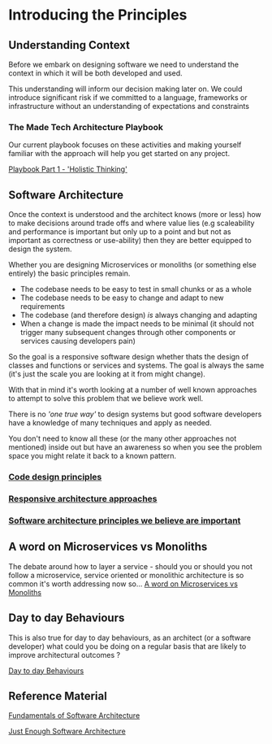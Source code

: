
# Introducing the Principles

## Understanding Context

Before we embark on designing software we need to understand the context in which it will be both developed and used. 

This understanding will inform our decision making later on. We could introduce significant risk if we committed to a language, frameworks or infrastructure without an understanding of expectations and constraints 

### The Made Tech Architecture Playbook

Our current playbook focuses on these activities and making yourself familiar with the approach will help you get started on any project.

 [Playbook Part 1 - 'Holistic Thinking'](https://docs.google.com/presentation/d/1RwBxzT37oZNXWZzJBgZ9e-IzXfYOlf7FnGIPdjEZV-Q/edit?usp=sharing)

## Software Architecture

Once the context is understood and the architect knows (more or less) how to make decisions around trade offs and where value lies (e.g scaleability and performance is important but only up to a point and but not as important as correctness or use-ability) then they are better equipped to design the system.

Whether you are designing Microservices or monoliths (or something else entirely) the basic principles remain.

 - The codebase needs to be easy to test in small chunks or as a whole
 - The codebase needs to be easy to change and adapt to new requirements
 - The codebase (and therefore design) *is* always changing and adapting
 - When a change is made the impact needs to be minimal (it should not trigger many subsequent changes through other components or services causing developers pain)

So the goal is a responsive software design whether thats the design of classes and functions or services and systems. The goal is always the same (it's just the scale you are looking at it from might change).

With that in mind it's worth looking at a number of well known approaches to attempt to solve this problem that we believe work well.

There is no *'one true way'* to design systems but good software developers have a knowledge of many techniques and apply as needed.

You don't need to know all these (or the many other approaches not mentioned) inside out but have an awareness so when you see the problem space you might relate it back to a known pattern.

### [Code design principles](code_design_principles.md)

### [Responsive architecture approaches](responsive_architecture_approaches.md)

### [Software architecture principles we believe are important](software_architecture_principles.md)

## A word on Microservices vs Monoliths

The debate around how to layer a service - should you or should you not follow a microservice, service oriented or monolithic architecture is so common it's worth addressing now so... [A word on Microservices vs Monoliths](monoliths_vs_microservices.md)

## Day to day Behaviours

This is also true for day to day behaviours, as an architect (or a software developer) what could you be doing on a regular basis that are likely to improve architectural outcomes ?

[Day to day Behaviours](continuous_behaviours.md)

## Reference Material

[Fundamentals of Software Architecture](https://www.google.com/url?q=https://app.learnerbly.com/resources/7eee7452-4cee-4b0b-a748-204ecf047307/&sa=D&sntz=1&usg=AOvVaw3n-_LHSEGjtdqftBL5X--v) 

[Just Enough Software Architecture](https://app.learnerbly.com/resources/058590f7-3f71-49a4-9fc7-8c499a60d925/?queryID=530b40ae0c648257d6f54e64cda05cc7&index=production_resources/)
